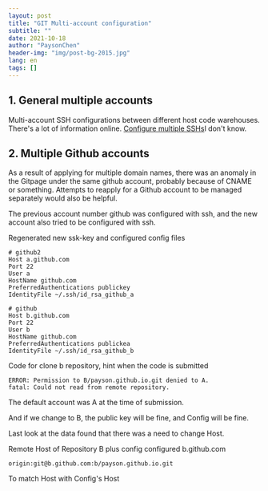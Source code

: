 ```yaml
---
layout: post
title: "GIT Multi-account configuration"
subtitle: ""
date: 2021-10-18
author: "PaysonChen"
header-img: "img/post-bg-2015.jpg"
lang: en
tags: []
---
```




## 1. General multiple accounts

Multi-account SSH configurations between different host code warehouses. There's a lot of information online. [Configure multiple SSHs](https://www.jianshu.com/p/92d207964061)I don't know.

## 2. Multiple Github accounts

As a result of applying for multiple domain names, there was an anomaly in the Gitpage under the same github account, probably because of CNAME or something. Attempts to reapply for a Github account to be managed separately would also be helpful.

The previous account number github was configured with ssh, and the new account also tried to be configured with ssh.

Regenerated new ssk-key and configured config files

```
# github2
Host a.github.com
Port 22
User a
HostName github.com
PreferredAuthentications publickey
IdentityFile ~/.ssh/id_rsa_github_a

# github 
Host b.github.com
Port 22
User b
HostName github.com
PreferredAuthentications publickea
IdentityFile ~/.ssh/id_rsa_github_b

```

Code for clone b repository, hint when the code is submitted

```
ERROR: Permission to B/payson.github.io.git denied to A.
fatal: Could not read from remote repository.
```

The default account was A at the time of submission.

And if we change to B, the public key will be fine, and Config will be fine.

Last look at the data found that there was a need to change Host.

Remote Host of Repository B plus config configured b.github.com

```
origin:git@b.github.com:b/payson.github.io.git
```

To match Host with Config's Host

